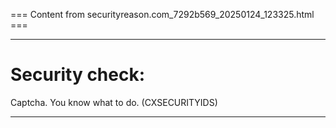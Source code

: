 === Content from securityreason.com_7292b569_20250124_123325.html ===


---

# Security check:

Captcha. You know what to do. (CXSECURITYIDS)

---


